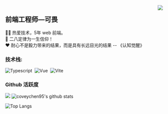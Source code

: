 <img align="right" src="https://count.getloli.com/get/@:coveychen95?theme=rule34">

## 前端工程师—可畏

🧑‍💼 热爱技术，5年 web 前端。  
🚩 二八定律为一生信仰！  
❤️ 耐心不是毅力带来的结果，而是具有长远目光的结果 -- 《认知觉醒》

### **技术栈:**

![Typescript](https://img.shields.io/badge/-Typescript-05122A?style=flat&logo=Typescript)&nbsp;
![Vue](https://img.shields.io/badge/-Vue-05122A?style=flat&logo=Vue)&nbsp;
![Vite](https://img.shields.io/badge/-Vite-05122A?style=flat&logo=Vite)&nbsp;

### Github 活跃度

[![](https://activity-graph.herokuapp.com/graph?username=coveychen95&theme=dracula)](https://github.com/ashutosh00710/github-readme-activity-graph)
![coveychen95's github stats](https://github-readme-stats.vercel.app/api?username=coveychen95&show_icons=true&theme=vue)

![Top Langs](https://github-readme-stats.vercel.app/api/top-langs/?username=coveychen95&langs_count=6)
